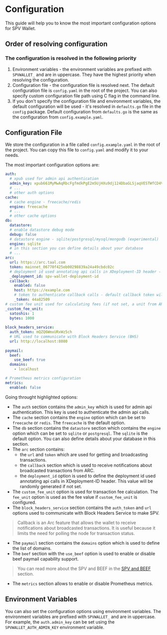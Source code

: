 # Configuration

This guide will help you to know the most important configuration options for SPV Wallet.

## Order of resolving configuration

### The configuration is resolved in the following priority

1. Environment variables - the environment variables are prefixed with `SPVWALLET_` and are in uppercase. They have the highest priority when resolving the configuration.
2. Configuration file - the configuration file is resolved next. The default configuration file is `config.yaml` in the root of the project. You can also specify custom configuration file path using C flag in the command line.
3. If you don't specify the configuration file and environment variables, the default configuration will be used - it's resolved in `defaults.go` file in the `config` package. Default configuration from `defaults.go` is the same as the configuration from `config.example.yaml`.

## Configuration File

We store the configuration in a file called `config.example.yaml` in the root of the project. You can copy this file to `config.yaml` and modify it to your needs.

The most important configuration options are:

```yaml
auth:
  # xpub used for admin api authentication
  admin_key: xpub661MyMwAqRbcFgfmdkPgE2m5UjHXu9dj124DbaGLSjaqVESTWfCD4VuNmEbVPkbYLCkykwVZvmA8Pbf8884TQr1FgdG2nPoHR8aB36YdDQh
  # ...
  # other auth options
cache:
  # cache engine - freecache/redis
  engine: freecache
  # ...
  # other cache options
db:
  datastore:
  # enable datastore debug mode
  debug: false
  # datastore engine - sqlite/postgresql/mysql/mongodb (experimental)
  engine: sqlite
  # in this section you can define details about your database
  # ...
arc:
  url: https://arc.taal.com
  token: mainnet_06770f425eb00298839a24a49cbdc02c
  # deployment id used annotating api calls in XDeployment-ID header - this value will be randomly generated if not set
  _deployment_id: spv-wallet-deployment-id
  callback:
    enabled: false
    host: https://example.com
    # token to authenticate callback calls - default callback token will be generated from the Admin Key
    _token: 44a82509
# custom fee unit used for calculating fees (if not set, a unit from ARC policy will be used)
_custom_fee_unit:
  satoshis: 1
  bytes: 1000
  
block_headers_service:
  auth_token: mQZQ6WmxURxWz5ch
  # URL used to communicate with Block Headers Service (BHS)
  url: http://localhost:8080
  
paymail:
  beef:
    use_beef: true
  domains:
    - localhost

# Prometheus metrics configuration
metrics:
  enabled: false
```

Going throught highlighted options:

* The `auth` section contains the `admin_key` which is used for admin api authentication. This key is used to authenticate the admin api calls.
* The `cache` section contains the `engine` option which can be set to `freecache` or `redis`. The `freecache` is the default option.
* The `db` section contains the `datastore` section which contains the `engine` option which can be set to `sqlite` or `postgresql`. The `sqlite` is the default option. You can also define details about your database in this section.
* The `arc` section contains: 
  * the `url` and `token` which are used for getting and broadcasting transactions. 
  * the `callback` section which is used to receive notifications about broadcasted transactions from ARC.
  * the `deployment_id` option is used to define the deployment id used annotating api calls in XDeployment-ID header. This value will be randomly generated if not set.
* The `custom_fee_unit` option is used for transaction fee calculation. The `fee_unit` option is used as the fee value if `custom_fee_unit` is configured.
* The `block_headers_service` section contains the `auth_token` and `url` options used to communicate with Block Headers Service to make SPV.

> Callback is an Arc feature that allows the wallet to receive notifications about broadcasted transactions. It is useful because it limits the need for polling the node for transaction status.

* The `paymail` section contains the `domains` option which is used to define the list of domains.
* The `beef` section with the `use_beef` option is used to enable or disable beef paymail capability support.

> You can read more about the SPV and BEEF in the [SPV and BEEF](./README.md#spv-and-beef) section.

* The `metrics` section allows to enable or disable Prometheus metrics.

## Environment Variables

You can also set the configuration options using environment variables. The environment variables are prefixed with `SPVWALLET_` and are in uppercase. For example, the `auth.admin_key` can be set using the `SPVWALLET_AUTH_ADMIN_KEY` environment variable.
